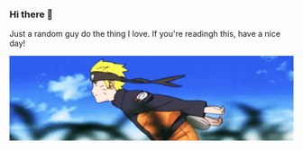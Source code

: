 ### Hi there 👋

Just a random guy do the thing I love. If you're readingh this, have a nice day!

![naruto running](/naruto.gif)
